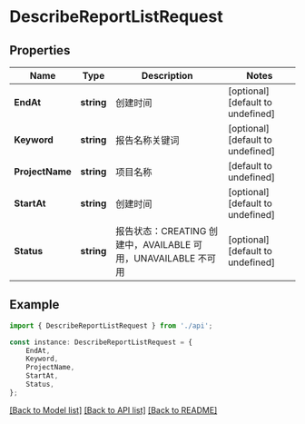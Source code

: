 # DescribeReportListRequest


## Properties

Name | Type | Description | Notes
------------ | ------------- | ------------- | -------------
**EndAt** | **string** | 创建时间 | [optional] [default to undefined]
**Keyword** | **string** | 报告名称关键词 | [optional] [default to undefined]
**ProjectName** | **string** | 项目名称 | [default to undefined]
**StartAt** | **string** | 创建时间 | [optional] [default to undefined]
**Status** | **string** | 报告状态：CREATING 创建中，AVAILABLE 可用，UNAVAILABLE 不可用 | [optional] [default to undefined]

## Example

```typescript
import { DescribeReportListRequest } from './api';

const instance: DescribeReportListRequest = {
    EndAt,
    Keyword,
    ProjectName,
    StartAt,
    Status,
};
```

[[Back to Model list]](../README.md#documentation-for-models) [[Back to API list]](../README.md#documentation-for-api-endpoints) [[Back to README]](../README.md)
